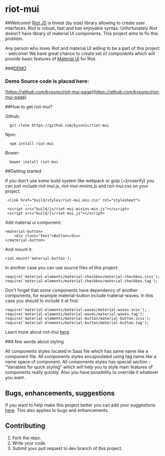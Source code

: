 # riot-mui
##Welcome!
[Riot JS](http://riotjs.com/) is tiniest (by size) library allowing to create user interfaces. Riot is robust, fast and has enjoyable syntax. Unfortunately Riot doesn't have library of material UI components. This project aims to fix this problem.

Any person who loves Riot and material UI willing to be a part of this project - welcome! We have great chance to create set of components which will provide basic features of [Material UI](https://www.google.com/design/spec/material-design/introduction.html) for Riot.

###[DEMO](http://kysonic.github.io/riot-mui/)

### Demo Source code is placed here: 

[https://github.com/kysonic/riot-mui-page](https://github.com/kysonic/riot-mui-page)

##How to get riot-mui?

Github:
```
  git clone https://github.com/kysonic/riot-mui 
```
Npm:
```
  npm install riot-mui 
```
Bower: 
```
  bower install riot-mui 
```
##Getting started


If you don't use some build system like webpack or gulp (+broserify) you can just include riot-mui.js, riot-mui-mixins.js and riot-mui.css on your project. 

```
 <link href="build/styles/riot-mui.min.css" rel="stylesheet">
        ....
 <script src="build/js/riot-mui-mixins-min.js"></script>
 <script src="build/js/riot-mui.js"></script> 
```

Add material ui component: 

```
<material-button>
    <div class="text">Button</div>
</material-button>    
``` 
And mount it: 
```
riot.mount('material-button');
```
In another case you can use source files of this project: 

```
require('material-elements/material-checkbox/material-checkbox.scss');
require('material-elements/material-checkbox/material-checkbox.tag');
```
Don't forget that some components have dependency of another components, for example material-button include material-waves. In this case you should to include it at first: 

```
require('material-elements/material-waves/material-waves.scss');
require('material-elements/material-waves/material-waves.tag');
require('material-elements/material-button/material-button.scss');
require('material-elements/material-button/material-button.tag');
```

Learn more about riot-mui [here](https://github.com/kysonic/riot-mui/tree/master/examples).

##A few words about styling

All components styles located in Sass file which has same name like a component file.
All components styles encapsulated using tag name like a name space of component. 
All components styles has special section - "Variables for quick styling" which will help you to style main features of components really quickly. Also you have possibility to override it whatever you want.

## Bugs, enhancements, suggestions

If you want to help make this project better you can add your suggestions [here](https://github.com/kysonic/riot-mui/issues). This also applies to bugs and enhancements. 

## Contributing 

1. Fork the repo. 
2. Write your code. 
3. Submit your pull request to dev branch of this project. 



